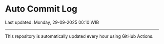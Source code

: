 # Auto Commit Log

Last updated: Monday, 29-09-2025 00:10 WIB

---

This repository is automatically updated every hour using GitHub Actions.
